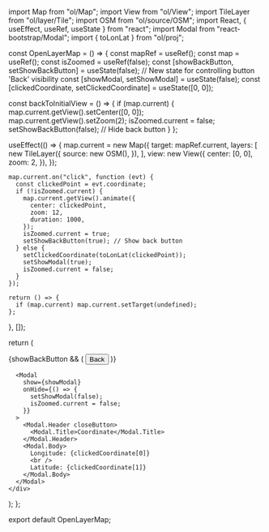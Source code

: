 import Map from "ol/Map";
import View from "ol/View";
import TileLayer from "ol/layer/Tile";
import OSM from "ol/source/OSM";
import React, { useEffect, useRef, useState } from "react";
import Modal from "react-bootstrap/Modal";
import { toLonLat } from "ol/proj";

const OpenLayerMap = () => {
const mapRef = useRef();
const map = useRef();
const isZoomed = useRef(false);
const [showBackButton, setShowBackButton] = useState(false); // New state for controlling button 'Back' visibility
const [showModal, setShowModal] = useState(false);
const [clickedCoordinate, setClickedCoordinate] = useState([0, 0]);

const backToInitialView = () => {
if (map.current) {
map.current.getView().setCenter([0, 0]);
map.current.getView().setZoom(2);
isZoomed.current = false;
setShowBackButton(false); // Hide back button
}
};

useEffect(() => {
map.current = new Map({
target: mapRef.current,
layers: [
new TileLayer({
source: new OSM(),
}),
],
view: new View({
center: [0, 0],
zoom: 2,
}),
});

    map.current.on("click", function (evt) {
      const clickedPoint = evt.coordinate;
      if (!isZoomed.current) {
        map.current.getView().animate({
          center: clickedPoint,
          zoom: 12,
          duration: 1000,
        });
        isZoomed.current = true;
        setShowBackButton(true); // Show back button
      } else {
        setClickedCoordinate(toLonLat(clickedPoint));
        setShowModal(true);
        isZoomed.current = false;
      }
    });

    return () => {
      if (map.current) map.current.setTarget(undefined);
    };

}, []);

return (
<div>
<div ref={mapRef} style={{ width: "100%", height: "100vh" }}></div>
{showBackButton && (
<button
style={{ position: "absolute", top: "10px", left: "10px" }}
onClick={backToInitialView} >
Back
</button>
)}

      <Modal
        show={showModal}
        onHide={() => {
          setShowModal(false);
          isZoomed.current = false;
        }}
      >
        <Modal.Header closeButton>
          <Modal.Title>Coordinate</Modal.Title>
        </Modal.Header>
        <Modal.Body>
          Longitude: {clickedCoordinate[0]}
          <br />
          Latitude: {clickedCoordinate[1]}
        </Modal.Body>
      </Modal>
    </div>

);
};

export default OpenLayerMap;

